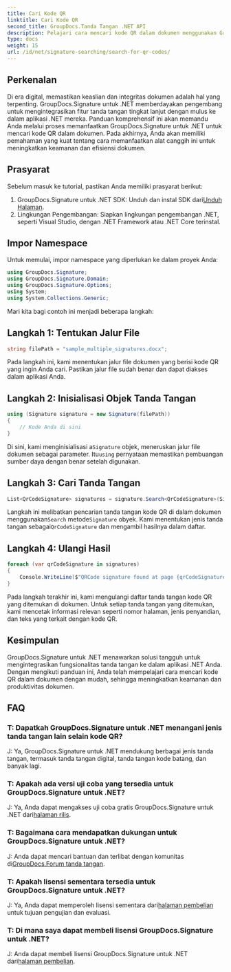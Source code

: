 ```yaml
---
title: Cari Kode QR
linktitle: Cari Kode QR
second_title: GroupDocs.Tanda Tangan .NET API
description: Pelajari cara mencari kode QR dalam dokumen menggunakan GroupDocs.Signature untuk .NET. Tingkatkan keamanan dokumen dengan mudah.
type: docs
weight: 15
url: /id/net/signature-searching/search-for-qr-codes/
---
```

## Perkenalan

Di era digital, memastikan keaslian dan integritas dokumen adalah hal yang terpenting. GroupDocs.Signature untuk .NET memberdayakan pengembang untuk mengintegrasikan fitur tanda tangan tingkat lanjut dengan mulus ke dalam aplikasi .NET mereka. Panduan komprehensif ini akan memandu Anda melalui proses memanfaatkan GroupDocs.Signature untuk .NET untuk mencari kode QR dalam dokumen. Pada akhirnya, Anda akan memiliki pemahaman yang kuat tentang cara memanfaatkan alat canggih ini untuk meningkatkan keamanan dan efisiensi dokumen.

## Prasyarat

Sebelum masuk ke tutorial, pastikan Anda memiliki prasyarat berikut:

1.  GroupDocs.Signature untuk .NET SDK: Unduh dan instal SDK dari[Unduh Halaman](https://releases.groupdocs.com/signature/net/).
2. Lingkungan Pengembangan: Siapkan lingkungan pengembangan .NET, seperti Visual Studio, dengan .NET Framework atau .NET Core terinstal.

## Impor Namespace

Untuk memulai, impor namespace yang diperlukan ke dalam proyek Anda:

```csharp
using GroupDocs.Signature;
using GroupDocs.Signature.Domain;
using GroupDocs.Signature.Options;
using System;
using System.Collections.Generic;
```

Mari kita bagi contoh ini menjadi beberapa langkah:

## Langkah 1: Tentukan Jalur File

```csharp
string filePath = "sample_multiple_signatures.docx";
```

Pada langkah ini, kami menentukan jalur file dokumen yang berisi kode QR yang ingin Anda cari. Pastikan jalur file sudah benar dan dapat diakses dalam aplikasi Anda.

## Langkah 2: Inisialisasi Objek Tanda Tangan

```csharp
using (Signature signature = new Signature(filePath))
{
    // Kode Anda di sini
}
```

 Di sini, kami menginisialisasi a`Signature` objek, meneruskan jalur file dokumen sebagai parameter. Itu`using` pernyataan memastikan pembuangan sumber daya dengan benar setelah digunakan.

## Langkah 3: Cari Tanda Tangan

```csharp
List<QrCodeSignature> signatures = signature.Search<QrCodeSignature>(SignatureType.QrCode);
```

 Langkah ini melibatkan pencarian tanda tangan kode QR di dalam dokumen menggunakan`Search` metode`Signature` obyek. Kami menentukan jenis tanda tangan sebagai`QrCodeSignature` dan mengambil hasilnya dalam daftar.

## Langkah 4: Ulangi Hasil

```csharp
foreach (var qrCodeSignature in signatures)
{
    Console.WriteLine($"QRCode signature found at page {qrCodeSignature.PageNumber} with type {qrCodeSignature.EncodeType.TypeName} and text {qrCodeSignature.Text}");
}
```

Pada langkah terakhir ini, kami mengulangi daftar tanda tangan kode QR yang ditemukan di dokumen. Untuk setiap tanda tangan yang ditemukan, kami mencetak informasi relevan seperti nomor halaman, jenis penyandian, dan teks yang terkait dengan kode QR.

## Kesimpulan

GroupDocs.Signature untuk .NET menawarkan solusi tangguh untuk mengintegrasikan fungsionalitas tanda tangan ke dalam aplikasi .NET Anda. Dengan mengikuti panduan ini, Anda telah mempelajari cara mencari kode QR dalam dokumen dengan mudah, sehingga meningkatkan keamanan dan produktivitas dokumen.

## FAQ

### T: Dapatkah GroupDocs.Signature untuk .NET menangani jenis tanda tangan lain selain kode QR?
J: Ya, GroupDocs.Signature untuk .NET mendukung berbagai jenis tanda tangan, termasuk tanda tangan digital, tanda tangan kode batang, dan banyak lagi.

### T: Apakah ada versi uji coba yang tersedia untuk GroupDocs.Signature untuk .NET?
 J: Ya, Anda dapat mengakses uji coba gratis GroupDocs.Signature untuk .NET dari[halaman rilis](https://releases.groupdocs.com/).

### T: Bagaimana cara mendapatkan dukungan untuk GroupDocs.Signature untuk .NET?
 J: Anda dapat mencari bantuan dan terlibat dengan komunitas di[GroupDocs.Forum tanda tangan](https://forum.groupdocs.com/c/signature/13).

### T: Apakah lisensi sementara tersedia untuk GroupDocs.Signature untuk .NET?
 J: Ya, Anda dapat memperoleh lisensi sementara dari[halaman pembelian](https://purchase.groupdocs.com/temporary-license/) untuk tujuan pengujian dan evaluasi.

### T: Di mana saya dapat membeli lisensi GroupDocs.Signature untuk .NET?
 J: Anda dapat membeli lisensi GroupDocs.Signature untuk .NET dari[halaman pembelian](https://purchase.groupdocs.com/buy).